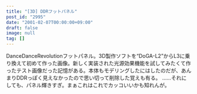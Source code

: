 ```yaml
---
title: "[3D] DDRフットパネル"
post_id: "2995"
date: "2001-02-07T00:00:00+09:00"
draft: false
image: null
tag: []
---
```



DanceDanceRevolutionフットパネル。3D製作ソフトを“DoGA-L2”からL3に乗り換えて初めて作った画像。新しく実装された光源効果機能を試してみたくて作ったテスト画像だった記憶がある。本体もモデリングしたにはしたのだが、あんまりDDRっぽく見えなかったので思い切って削除した覚えも有る。 ……それにしても、パネル輝きすぎ。まぁこれはこれでカッコいいかも知れんが。
